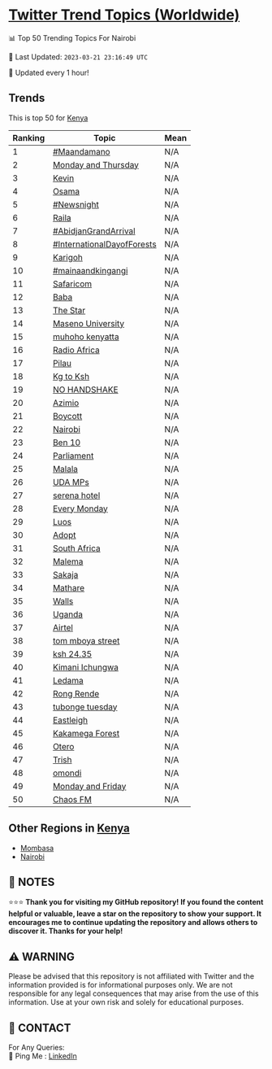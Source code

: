 [Twitter Trend Topics (Worldwide)](https://github.com/ErcinDedeoglu/Twitter-Trend-Topics)
==========


📊 Top 50 Trending Topics For Nairobi

📆 Last Updated: `2023-03-21 23:16:49 UTC`

🔧 Updated every 1 hour!


## Trends

This is top 50 for [Kenya](</Kenya>)

| Ranking | Topic | Mean |
| ------- | ------------ | ------------ |
| 1 | [#Maandamano](http://twitter.com/search?q=%23Maandamano) | N/A |
| 2 | [Monday and Thursday](http://twitter.com/search?q=Monday+and+Thursday) | N/A |
| 3 | [Kevin](http://twitter.com/search?q=Kevin) | N/A |
| 4 | [Osama](http://twitter.com/search?q=Osama) | N/A |
| 5 | [#Newsnight](http://twitter.com/search?q=%23Newsnight) | N/A |
| 6 | [Raila](http://twitter.com/search?q=Raila) | N/A |
| 7 | [#AbidjanGrandArrival](http://twitter.com/search?q=%23AbidjanGrandArrival) | N/A |
| 8 | [#InternationalDayofForests](http://twitter.com/search?q=%23InternationalDayofForests) | N/A |
| 9 | [Karigoh](http://twitter.com/search?q=Karigoh) | N/A |
| 10 | [#mainaandkingangi](http://twitter.com/search?q=%23mainaandkingangi) | N/A |
| 11 | [Safaricom](http://twitter.com/search?q=Safaricom) | N/A |
| 12 | [Baba](http://twitter.com/search?q=Baba) | N/A |
| 13 | [The Star](http://twitter.com/search?q=The+Star) | N/A |
| 14 | [Maseno University](http://twitter.com/search?q=Maseno+University) | N/A |
| 15 | [muhoho kenyatta](http://twitter.com/search?q=muhoho+kenyatta) | N/A |
| 16 | [Radio Africa](http://twitter.com/search?q=Radio+Africa) | N/A |
| 17 | [Pilau](http://twitter.com/search?q=Pilau) | N/A |
| 18 | [Kg to Ksh](http://twitter.com/search?q=Kg+to+Ksh) | N/A |
| 19 | [NO HANDSHAKE](http://twitter.com/search?q=NO+HANDSHAKE) | N/A |
| 20 | [Azimio](http://twitter.com/search?q=Azimio) | N/A |
| 21 | [Boycott](http://twitter.com/search?q=Boycott) | N/A |
| 22 | [Nairobi](http://twitter.com/search?q=Nairobi) | N/A |
| 23 | [Ben 10](http://twitter.com/search?q=Ben+10) | N/A |
| 24 | [Parliament](http://twitter.com/search?q=Parliament) | N/A |
| 25 | [Malala](http://twitter.com/search?q=Malala) | N/A |
| 26 | [UDA MPs](http://twitter.com/search?q=UDA+MPs) | N/A |
| 27 | [serena hotel](http://twitter.com/search?q=serena+hotel) | N/A |
| 28 | [Every Monday](http://twitter.com/search?q=Every+Monday) | N/A |
| 29 | [Luos](http://twitter.com/search?q=Luos) | N/A |
| 30 | [Adopt](http://twitter.com/search?q=Adopt) | N/A |
| 31 | [South Africa](http://twitter.com/search?q=South+Africa) | N/A |
| 32 | [Malema](http://twitter.com/search?q=Malema) | N/A |
| 33 | [Sakaja](http://twitter.com/search?q=Sakaja) | N/A |
| 34 | [Mathare](http://twitter.com/search?q=Mathare) | N/A |
| 35 | [Walls](http://twitter.com/search?q=Walls) | N/A |
| 36 | [Uganda](http://twitter.com/search?q=Uganda) | N/A |
| 37 | [Airtel](http://twitter.com/search?q=Airtel) | N/A |
| 38 | [tom mboya street](http://twitter.com/search?q=tom+mboya+street) | N/A |
| 39 | [ksh 24.35](http://twitter.com/search?q=ksh+24.35) | N/A |
| 40 | [Kimani Ichungwa](http://twitter.com/search?q=Kimani+Ichungwa) | N/A |
| 41 | [Ledama](http://twitter.com/search?q=Ledama) | N/A |
| 42 | [Rong Rende](http://twitter.com/search?q=Rong+Rende) | N/A |
| 43 | [tubonge tuesday](http://twitter.com/search?q=tubonge+tuesday) | N/A |
| 44 | [Eastleigh](http://twitter.com/search?q=Eastleigh) | N/A |
| 45 | [Kakamega Forest](http://twitter.com/search?q=Kakamega+Forest) | N/A |
| 46 | [Otero](http://twitter.com/search?q=Otero) | N/A |
| 47 | [Trish](http://twitter.com/search?q=Trish) | N/A |
| 48 | [omondi](http://twitter.com/search?q=omondi) | N/A |
| 49 | [Monday and Friday](http://twitter.com/search?q=Monday+and+Friday) | N/A |
| 50 | [Chaos FM](http://twitter.com/search?q=Chaos+FM) | N/A |



## Other Regions in [Kenya](</Kenya>)

* [Mombasa](</Kenya/Mombasa.md>)
* [Nairobi](</Kenya/Nairobi.md>)



## 📝 NOTES

⭐⭐⭐ **Thank you for visiting my GitHub repository! If you found the content helpful or valuable, leave a star on the repository to show your support. It encourages me to continue updating the repository and allows others to discover it. Thanks for your help!**


## ⚠️ WARNING

Please be advised that this repository is not affiliated with Twitter and the information provided is for informational purposes only. We are not responsible for any legal consequences that may arise from the use of this information. Use at your own risk and solely for educational purposes.


## 📨 CONTACT

 For Any Queries:  
            🏓 Ping Me : [LinkedIn](https://www.linkedin.com/in/ercindedeoglu/)
